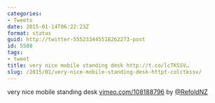 ```yaml
---
categories:
- Tweets
date: 2015-01-14T06:22:23Z
format: status
guid: http://twitter-555233445518262273-post
id: 5588
tags:
- tweet
title: very nice mobile standing desk http://t.co/lcTKSSV…
slug: /2015/01/very-nice-mobile-standing-desk-httpt-colctkssv/
---
```


very nice mobile standing desk [vimeo.com/108188796](http://vimeo.com/108188796) by [@RefoldNZ](http://twitter.com/RefoldNZ)